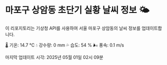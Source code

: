 
# 마포구 상암동 초단기 실황 날씨 정보 🌤️

이 리포지토리는 기상청 API를 사용하여 서울 마포구 상암동의 날씨 정보를 업데이트합니다. 

🌡️ 기온: 14.7 ℃
💧 강수량: 0 mm
💦 습도: 54 %
🌬️ 풍속: 0.1 m/s

마지막 업데이트 시각: 2025년 05월 01일 02시 09분    

